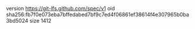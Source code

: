 version https://git-lfs.github.com/spec/v1
oid sha256:fb7f0e073eba7bffedabed7bf9c7ed4f06861ef38614f4e307965b0ba3bd5024
size 1412
